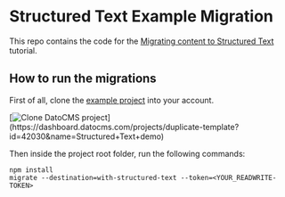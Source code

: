 # Structured Text Example Migration

This repo contains the code for the [Migrating content to Structured Text](https://www.datocms.com/docs/structured-text/migrating-content-to-structured-text) tutorial.

## How to run the migrations

First of all, clone the [example project](https://dashboard.datocms.com/projects/duplicate-template?id=42030&name=Structured+Text+demo) into your account.

[![Clone DatoCMS project](https://dashboard.datocms.com/clone/button.svg?)](https://dashboard.datocms.com/projects/duplicate-template?id=42030&name=Structured+Text+demo)

Then inside the project root folder, run the following commands:

```
npm install
migrate --destination=with-structured-text --token=<YOUR_READWRITE-TOKEN>
```
